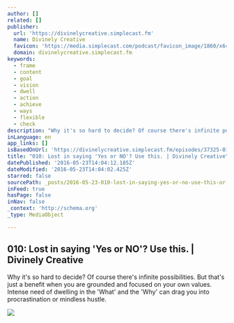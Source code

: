```yaml
---
author: []
related: []
publisher:
  url: 'https://divinelycreative.simplecast.fm'
  name: Divinely Creative
  favicon: 'https://media.simplecast.com/podcast/favicon_image/1860/x64_1458757070-favicon.png'
  domain: divinelycreative.simplecast.fm
keywords:
  - frame
  - content
  - goal
  - vision
  - dwell
  - action
  - achieve
  - ways
  - flexible
  - check
description: "Why it's so hard to decide? Of course there's infinite possibilities. But that's just a benefit when you are grounded and focused on your own values. Intense need of dwelling in the 'What' and the 'Why' can drag you into procrastination or mindless hustle."
inLanguage: en
app_links: []
isBasedOnUrl: 'https://divinelycreative.simplecast.fm/episodes/37325-010-lost-in-saying-yes-or-no-use-this'
title: "010: Lost in saying 'Yes or NO'? Use this. | Divinely Creative"
datePublished: '2016-05-23T14:04:12.185Z'
dateModified: '2016-05-23T14:04:02.425Z'
starred: false
sourcePath: _posts/2016-05-23-010-lost-in-saying-yes-or-no-use-this-or-divinely-creati.md
inFeed: true
hasPage: false
inNav: false
_context: 'http://schema.org'
_type: MediaObject

---
```

<article style=""><h1>010: Lost in saying 'Yes or NO'? Use this. | Divinely Creative</h1><p>Why it's so hard to decide? Of course there's infinite possibilities. But that's just a benefit when you are grounded and focused on your own values. Intense need of dwelling in the 'What' and the 'Why' can drag you into procrastination or mindless hustle.</p><img src="https://media.simplecast.com/podcast/logo_image/1860/divinelyCreativeSkin05.png" /></article>